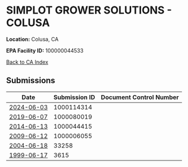 # SIMPLOT GROWER SOLUTIONS - COLUSA

**Location:** Colusa, CA

**EPA Facility ID:** 100000044533

[Back to CA Index](../../index.md)

## Submissions

| Date | Submission ID | Document Control Number |
|------|--------------|-------------------------|
| [2024-06-03](submissions/1000114314.md) | 1000114314 |  |
| [2019-06-07](submissions/1000080019.md) | 1000080019 |  |
| [2014-06-13](submissions/1000044415.md) | 1000044415 |  |
| [2009-06-12](submissions/1000006055.md) | 1000006055 |  |
| [2004-06-18](submissions/33258.md) | 33258 |  |
| [1999-06-17](submissions/3615.md) | 3615 |  |
